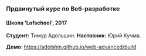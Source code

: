 ﻿### Прдвинутый курс по Веб-разработке
#### Школа 'Lofschool', 2017
**Студент:** Тимур Адольшин.
**Наставник:** Юрий Кучма.

**Демо**: https://adolshin.github.io/web-advanced/build




